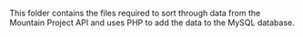 This folder contains the files required to sort through data from the Mountain Project API and uses PHP to add the data to the MySQL database.

